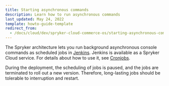 ```yaml
---
title: Starting asynchronous commands
description: Learn how to run asynchronous commands
last_updated: May 24, 2022
template: howto-guide-template
redirect_from:
  - /docs/cloud/dev/spryker-cloud-commerce-os/starting-asynchronous-commands.html
---
```


The Spryker architecture lets you run background asynchronous console commands as scheduled jobs in [Jenkins](/docs/dg/dev/backend-development/console-commands/console-commands.html#jenkins-setup-commands). Jenkins is available as a Spryker Cloud service. For details about how to use it, see [Cronjobs](/docs/dg/dev/backend-development/cronjobs/cronjobs.html).

During the deployment, the scheduling of jobs is paused, and the jobs are terminated to roll out a new version. Therefore, long-lasting jobs should be tolerable to interruption and restart.
